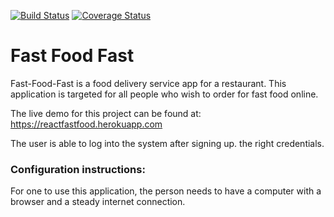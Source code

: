 
[![Build Status](https://travis-ci.org/lindseyme/React-Fast-Food.svg?branch=develop)](https://travis-ci.org/lindseyme/React-Fast-Food)
[![Coverage Status](https://coveralls.io/repos/github/lindseyme/React-Fast-Food/badge.svg?branch=develop)](https://coveralls.io/github/lindseyme/React-Fast-Food?branch=develop)

# Fast Food Fast
Fast-Food-Fast is a food delivery service app for a restaurant. This application is targeted
for all people who wish to order for fast food online.

The live demo for this project can be found at: 
https://reactfastfood.herokuapp.com

 
The user is able to log into the system after signing up.  the right credentials. 

### Configuration instructions:
For one to use this application, the person needs to have a computer with a browser and a steady internet connection.

